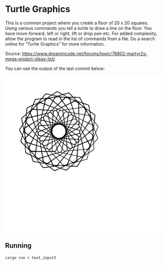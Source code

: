# Turtle Graphics

This is a common project where you create a floor of 20 x 20 squares. Using various commands you tell a turtle to draw a line on the floor. You have move forward, left or right, lift or drop pen etc. For added complexity, allow the program to read in the list of commands from a file. Do a search online for “Turtle Graphics” for more information.

Source: https://www.dreamincode.net/forums/topic/78802-martyr2s-mega-project-ideas-list/

You can see the output of the last commit below:

![](./resources/output.png)

## Running

    cargo run < test_input3
